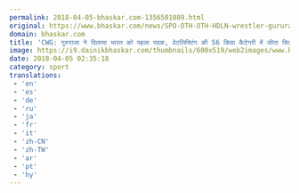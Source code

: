 ```yaml
---
permalink: 2018-04-05-bhaskar.com-1356501089.html
original: https://www.bhaskar.com/news/SPO-OTH-OTH-HDLN-wrestler-gururaja-won-first-medal-for-india-in-gold-coast-commonwealth-games-2018-5845079-PHO.html
domain: bhaskar.com
title: 'CWG: गुरुराजा ने दिलाया भारत को पहला पदक, वेटलिफ्टिंग की 56 किग्रा कैटेगरी में जीता सिल्वर'
image: https://i9.dainikbhaskar.com/thumbnails/600x519/web2images/www.bhaskar.com/2018/04/05/222_1522892363.jpg
date: 2018-04-05 02:35:18
category: sport
translations: 
 - 'en'
 - 'es'
 - 'de'
 - 'ru'
 - 'ja'
 - 'fr'
 - 'it'
 - 'zh-CN'
 - 'zh-TW'
 - 'ar'
 - 'pt'
 - 'hy'
---
```


